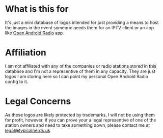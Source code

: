 # What is this for
It's just a mini database of logos intended for just providing a means to host the images in the event someone needs them for an IPTV client or an app like [Open Android Radio](https://typicalnerds.uk/projects/radio/) app.

# Affiliation
I am not affiliated with any of the companies or radio stations stored in this database and I'm not a representive of them in any capacity. They are just logos I am storing here so I can point my personal Open Android Radio config to it.

# Legal Concerns
As these logos are likely protected by trademarks, I will not be using them for profit, however, if you can prove your a legal representive of one of the station owners and need to take something down, please contact me at [legal@typicalnerds.uk](mailto:legal@typicalnerds.uk)
